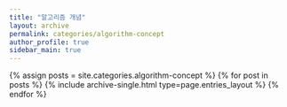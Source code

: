 ```yaml
---
title: "알고리즘 개념"
layout: archive
permalink: categories/algorithm-concept
author_profile: true
sidebar_main: true
---
```



{% assign posts = site.categories.algorithm-concept %}
{% for post in posts %} {% include archive-single.html type=page.entries_layout %} {% endfor %}